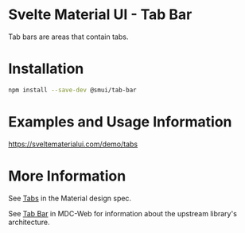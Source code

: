 # Svelte Material UI - Tab Bar

Tab bars are areas that contain tabs.

# Installation

```sh
npm install --save-dev @smui/tab-bar
```

# Examples and Usage Information

https://sveltematerialui.com/demo/tabs

# More Information

See [Tabs](https://material.io/components/tabs) in the Material design spec.

See [Tab Bar](https://github.com/material-components/material-components-web/tree/v14.0.0/packages/mdc-tab-bar) in MDC-Web for information about the upstream library's architecture.
